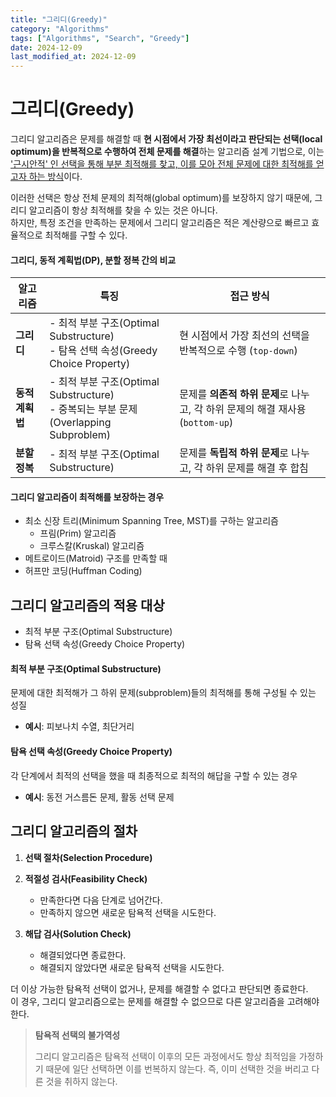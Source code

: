 ```yaml
---
title: "그리디(Greedy)"
category: "Algorithms"
tags: ["Algorithms", "Search", "Greedy"]
date: 2024-12-09
last_modified_at: 2024-12-09
---
```


# 그리디(Greedy)

그리디 알고리즘은 문제를 해결할 때 **현 시점에서 가장 최선이라고 판단되는 선택(local optimum)을 반복적으로 수행하여 전체 문제를 해결**하는 알고리즘 설계 기법으로, 이는 <u>'근시안적' 인 선택을 통해 부분 최적해를 찾고, 이를 모아 전체 문제에 대한 최적해를 얻고자 하는 방식</u>이다.

이러한 선택은 항상 전체 문제의 최적해(global optimum)를 보장하지 않기 때문에, 그리디 알고리즘이 항상 최적해를 찾을 수 있는 것은 아니다.  
하지만, 특정 조건을 만족하는 문제에서 그리디 알고리즘은 적은 계산량으로 빠르고 효율적으로 최적해를 구할 수 있다. 

#### 그리디, 동적 계획법(DP), 분할 정복 간의 비교

| 알고리즘 | 특징 | 접근 방식 |
|--------|-----|--------|
| **그리디** | - 최적 부분 구조(Optimal Substructure) <br> - 탐욕 선택 속성(Greedy Choice Property) |  현 시점에서 가장 최선의 선택을 반복적으로 수행 (`top-down`) | 
| **동적 계획법** | - 최적 부분 구조(Optimal Substructure) <br> - 중복되는 부분 문제(Overlapping Subproblem) | 문제를 **의존적 하위 문제**로 나누고, 각 하위 문제의 해결 재사용 (`bottom-up`) |
| **분할 정복** | - 최적 부분 구조(Optimal Substructure) | 문제를 **독립적 하위 문제**로 나누고, 각 하위 문제를 해결 후 합침 |

#### 그리디 알고리즘이 최적해를 보장하는 경우

- 최소 신장 트리(Minimum Spanning Tree, MST)를 구하는 알고리즘
    - 프림(Prim) 알고리즘
    - 크루스칼(Kruskal) 알고리즘
- 메트로이드(Matroid) 구조를 만족할 때 
- 허프만 코딩(Huffman Coding)

## 그리디 알고리즘의 적용 대상
- 최적 부분 구조(Optimal Substructure)
- 탐욕 선택 속성(Greedy Choice Property)

#### 최적 부분 구조(Optimal Substructure)
문제에 대한 최적해가 그 하위 문제(subproblem)들의 최적해를 통해 구성될 수 있는 성질  

- **예시**: 피보나치 수열, 최단거리 

#### 탐욕 선택 속성(Greedy Choice Property)
각 단계에서 최적의 선택을 했을 때 최종적으로 최적의 해답을 구할 수 있는 경우

- **예시**: 동전 거스름돈 문제, 활동 선택 문제

## 그리디 알고리즘의 절차

1. **선택 절차(Selection Procedure)**

2. **적절성 검사(Feasibility Check)**
    - 만족한다면 다음 단계로 넘어간다. 
    - 만족하지 않으면 새로운 탐욕적 선택을 시도한다. 

3. **해답 검사(Solution Check)**
    - 해결되었다면 종료한다.
    - 해결되지 않았다면 새로운 탐욕적 선택을 시도한다. 

더 이상 가능한 탐욕적 선택이 없거나, 문제를 해결할 수 없다고 판단되면 종료한다.  
이 경우, 그리디 알고리즘으로는 문제를 해결할 수 없으므로 다른 알고리즘을 고려해야 한다.

> **탐욕적 선택의 불가역성** 
> 
> 그리디 알고리즘은 탐욕적 선택이 이후의 모든 과정에서도 항상 최적임을 가정하기 때문에 일단 선택하면 이를 번복하지 않는다. 즉, 이미 선택한 것을 버리고 다른 것을 취하지 않는다.
